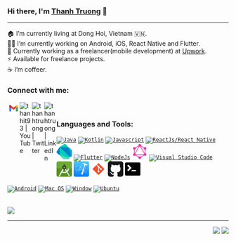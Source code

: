 ### Hi there, I'm [Thanh Truong][website] 👋
<hr/>

🏠 I’m currently living at Dong Hoi, Vietnam 🇻🇳.<br/>
👨‍💻 I’m currently working on Android, iOS, React Native and Flutter.<br/>
🔭 Currently working as a freelancer(mobile development) at [Upwork][upwork].<br/>
⚡ Available for freelance projects.<br/>
☕️ I’m coffeer.<br/>


### Connect with me:

[<img align="left" alt="truongthanhcn12@gmail.com | Gmail" width="28px" src="https://raw.githubusercontent.com/edent/SuperTinyIcons/master/images/svg/gmail.svg" />][gmail]
[<img align="left" alt="thanhit93 | YouTube" width="28px" src="https://camo.githubusercontent.com/d54e97f5edde790381f7e62b217410df33e066a0dc8f692f2fc6b25fc1768b0c/68747470733a2f2f6564656e742e6769746875622e696f2f537570657254696e7949636f6e732f696d616765732f7376672f796f75747562652e737667" />][youtube]
[<img align="left" alt="thanhtruong | Twitter" width="28px" src="https://camo.githubusercontent.com/35b0b8bfbd8840f35607fb56ad0a139047fd5d6e09ceb060c5c6f0a5abd1044c/68747470733a2f2f6564656e742e6769746875622e696f2f537570657254696e7949636f6e732f696d616765732f7376672f747769747465722e737667" />][twitter]
[<img align="left" alt="thanhtruong | LinkedIn" width="28px" src="https://camo.githubusercontent.com/c8a9c5b414cd812ad6a97a46c29af67239ddaeae08c41724ff7d945fb4c047e5/68747470733a2f2f6564656e742e6769746875622e696f2f537570657254696e7949636f6e732f696d616765732f7376672f6c696e6b6564696e2e737667" />][linkedin]

<br/>

### Languages and Tools:

<code>[<img height="35" title="Java" src="https://camo.githubusercontent.com/a870803f30db1d15495072fa9e946a7fa6a6fc1a47fe12324aaf7509c410fc4a/68747470733a2f2f6564656e742e6769746875622e696f2f537570657254696e7949636f6e732f696d616765732f7376672f6a6176612e737667">][website]</code>
<code>[<img height="35" title="Kotlin" src="https://camo.githubusercontent.com/28f57c54a36d9362f6f20f6a011471a4b0ffc6ad1a6f7b74ced17e922f118fbd/68747470733a2f2f6564656e742e6769746875622e696f2f537570657254696e7949636f6e732f696d616765732f7376672f6b6f746c696e2e737667">][website]</code> 
<code>[<img height="35" title="Javascript" src="https://camo.githubusercontent.com/9496882abd182958bcea4238ab44f7eb8928d7a4144c150f18f6c55ceb9b4490/68747470733a2f2f6564656e742e6769746875622e696f2f537570657254696e7949636f6e732f696d616765732f7376672f6a6176617363726970742e737667">][website]</code>
<code>[<img height="35" title="ReactJs/React Native" src="https://camo.githubusercontent.com/98ce3f27aec475c03ad0441a7d4092f6b956814c7adc7f0049689dccedb82f1d/68747470733a2f2f6564656e742e6769746875622e696f2f537570657254696e7949636f6e732f696d616765732f7376672f72656163742e737667">][website]</code>
<code>[<img height="35" title="Dart" src="https://raw.githubusercontent.com/hiennguyen92/hiennguyen92/main/dart.png">][website]</code> 
<code>[<img height="35" title="Flutter" src="https://camo.githubusercontent.com/750365ec8e10a2a4075ffb09fd644c3176c98638a7c45a79a8a40366a9d64f3a/68747470733a2f2f6564656e742e6769746875622e696f2f537570657254696e7949636f6e732f696d616765732f7376672f666c75747465722e737667">][website]</code>
<code>[<img height="35" title="NodeJs" src="https://camo.githubusercontent.com/ec29b6a09c99f020c13a844b85dcadeb3fdb1856c51ea466fc34970ae0cd441e/68747470733a2f2f6564656e742e6769746875622e696f2f537570657254696e7949636f6e732f696d616765732f7376672f616d6265726672616d65776f726b2e737667">][website]</code> 
<code>[<img height="35" title="GraphQL" src="https://raw.githubusercontent.com/github/explore/80688e429a7d4ef2fca1e82350fe8e3517d3494d/topics/graphql/graphql.png">][website]</code> 
<code>[<img height="35" title="Visual Studio Code" src="https://img.icons8.com/color/48/000000/visual-studio-code-2019.png">][website]</code> 
<code>[<img height="35" title="Android Studio" src="https://raw.githubusercontent.com/hiennguyen92/hiennguyen92/main/android-studio.png">][website]</code> 
<code>[<img height="35" title="Xcode" src="https://raw.githubusercontent.com/hiennguyen92/hiennguyen92/main/xcode.png">][website]</code> 
<code>[<img height="35" title="Git" src="https://raw.githubusercontent.com/edent/SuperTinyIcons/master/images/svg/git.svg">][website]</code> 
<code>[<img height="35" title="Github" src="https://raw.githubusercontent.com/edent/SuperTinyIcons/master/images/svg/github.svg">][website]</code> 
<code>[<img height="35" title="Terminal" src="https://raw.githubusercontent.com/hiennguyen92/hiennguyen92/main/terminal.png">][website]</code> 



<code>[<img height="35" title="Android" src="https://camo.githubusercontent.com/be575aa85a73adb1f56ef072b806f513045f68e2e50a9945c763bf65006dcfa6/68747470733a2f2f6564656e742e6769746875622e696f2f537570657254696e7949636f6e732f696d616765732f7376672f616e64726f69642e737667">][website]</code> 
<code>[<img height="35" title="Mac OS" src="https://camo.githubusercontent.com/73bd7cb04728a3ba23bd6aa6740f7c8b585df12db44f4492ec46fc8e30b2115f/68747470733a2f2f6564656e742e6769746875622e696f2f537570657254696e7949636f6e732f696d616765732f7376672f6d61636f732e737667">][website]</code> 
<code>[<img height="35" title="Window" src="https://camo.githubusercontent.com/05eece38536aac5c8437e2cb46362e545443a80922c5e28463530726a6d186ac/68747470733a2f2f6564656e742e6769746875622e696f2f537570657254696e7949636f6e732f696d616765732f7376672f77696e646f77732e737667">][website]</code> 
<code>[<img height="35" title="Ubuntu" src="https://camo.githubusercontent.com/c100a44b540f6bcea3f7bae169d5f75b44e8994a83deeaf2e9b7e7f9523c8bd3/68747470733a2f2f6564656e742e6769746875622e696f2f537570657254696e7949636f6e732f696d616765732f7376672f7562756e74752e737667">][website]</code> 

<br/>

<a href="https://github.com/thanhit93">
  <img align="center" src="https://github-readme-stats.vercel.app/api/top-langs/?username=thanhit93&layout=compact&theme=material-palenight" />
</a>


<hr/>

<p align="right">
<img src="https://komarev.com/ghpvc/?username=thanhit93&style=plastic&label=Views"><img>
<img src="https://badges.pufler.dev/visits/thanhit93/thanhit93?color=black&logo=github" />
</p>


[website]: https://github.com/thanhit93
[twitter]: https://twitter.com/truongthanhcn12
[youtube]: https://www.youtube.com/c/Tr%C6%B0%C6%A1ngQuangTh%C3%A0nh93
[linkedin]: https://www.linkedin.com/in/thanh-truong-a7b326171/
[gmail]: mailto:truongthanhcn12@gmail.com
[soundwise]: https://mysoundwise.com
[upwork]: https://www.upwork.com/freelancers/~0142bc074f0a506680
